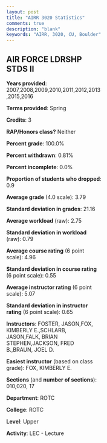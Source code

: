 ```yaml
---
layout: post
title: "AIRR 3020 Statistics"
comments: true
description: "blank"
keywords: "AIRR, 3020, CU, Boulder"
--- 
```

<head>
<script src="https://ajax.googleapis.com/ajax/libs/jquery/2.1.3/jquery.min.js"></script>
<script src="https://dl.dropboxusercontent.com/s/pc42nxpaw1ea4o9/highcharts.js?dl=0"></script>
<!-- <script src="../assets/js/highcharts.js"></script> -->
<style type="text/css">@font-face {
	font-family: "Bebas Neue";
	src: url(https://www.filehosting.org/file/details/544349/BebasNeue%20Regular.otf) format("opentype");
	}
	h1.Bebas { 
		font-family: "Bebas Neue", Verdana, Tahoma;
	}
</style>
</head>
<body>
	<div id="container" style="float: right; width: 45%; height: 88%; margin-left: 2.5%; margin-right: 2.5%;"></div>
	<script language="JavaScript">
		$(document).ready(function() {
		var chart = {type: 'column'};
		var title = {text: 'Grade Distribution'};
		var xAxis = {categories: ['A','B','C','D','F'],crosshair: true};
		var yAxis = {min: 0,title: {text: 'Percentage'}};
		var tooltip = {headerFormat: '<center><b><span style="font-size:20px">{point.key}</span></b></center>',
		               pointFormat: '<td style="padding:0"><b>{point.y:.1f}%</b></td>',
		               footerFormat: '</table>',shared: true,useHTML: true};
		var plotOptions = {column: {pointPadding: 0.0,borderWidth: 0}};  
		var credits = {enabled: false};var series= [{name: 'Percent',data: [83.56,15.53,0.91,0.0,0.0,]}];
		var json = {};
		json.chart = chart;
		json.title = title;
		json.tooltip = tooltip;
		json.xAxis = xAxis;
		json.yAxis = yAxis;  
		json.series = series;
		json.plotOptions = plotOptions;  
		json.credits = credits;
		$('#container').highcharts(json);
	});
	</script>
</body>
			   
## AIR FORCE LDRSHP STDS II

**Years provided**: 2007,2008,2009,2010,2011,2012,2013,2015,2016

**Terms provided**: Spring

**Credits**: 3

**RAP/Honors class?** Neither

**Percent grade**: 100.0%

**Percent withdrawn**: 0.81%

**Percent incomplete**: 0.0%

**Proportion of students who dropped**: 0.9

**Average grade** (4.0 scale): 3.79

**Standard deviation in grades**: 21.16

**Average workload** (raw): 2.75

**Standard deviation in workload** (raw): 0.79

**Average course rating** (6 point scale): 4.96

**Standard deviation in course rating** (6 point scale): 0.55

**Average instructor rating** (6 point scale): 5.07

**Standard deviation in instructor rating** (6 point scale): 0.65

**Instructors**: FOSTER, JASON,FOX, KIMBERLY E.,SCHLARB, JASON,FALK, BRIAN STEPHEN,JACKSON, FRED B.,BRAUN, JOEL D.

**Easiest instructor** (based on class grade): FOX, KIMBERLY E.

**Sections** (and **number of sections**): 010,020, 17

**Department**: ROTC

**College**: ROTC

**Level**: Upper

**Activity**: LEC - Lecture